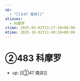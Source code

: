 ```yaml
---
up:
  - "[[②47 南非]]"
aliases:
  - 科摩罗
ctime: 2025-03-01T13:17:38+08:00
mtime: 2025-10-01T11:40:34+08:00
---
```


# ②483 科摩罗

- up: [[②47 南非]]
